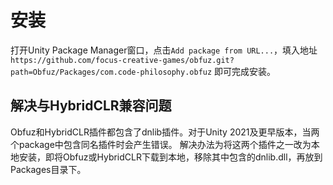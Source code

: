# 安装

打开Unity Package Manager窗口，点击`Add package from URL...`，填入地址`https://github.com/focus-creative-games/obfuz.git?path=Obfuz/Packages/com.code-philosophy.obfuz`
即可完成安装。

## 解决与HybridCLR兼容问题

Obfuz和HybridCLR插件都包含了dnlib插件。对于Unity 2021及更早版本，当两个package中包含同名插件时会产生错误。
解决办法为将这两个插件之一改为本地安装，即将Obfuz或HybridCLR下载到本地，移除其中包含的dnlib.dll，再放到Packages目录下。

